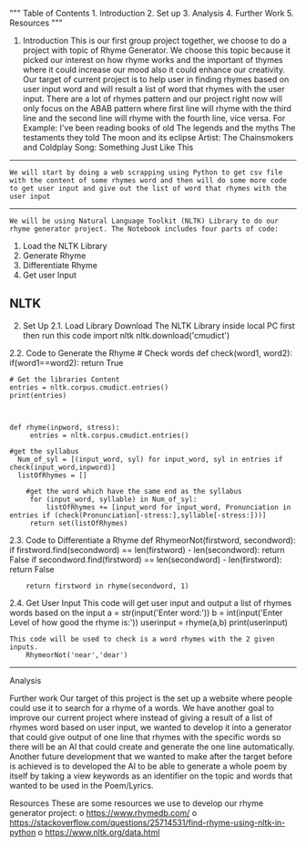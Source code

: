 """
Table of Contents
	1. Introduction
	2. Set up
	3. Analysis 
	4. Further Work 
	5. Resources 
"""
1. Introduction
	This is our first group project together, we choose to do a project with topic of Rhyme Generator. We choose this topic because it picked our interest on how rhyme works and the important of thymes where it could increase our mood also it could enhance our creativity. Our target of current project is to help user in finding rhymes based on user input word and will result a list of word that rhymes with the user input.
	There are a lot of rhymes pattern and our project right now will only focus on the ABAB pattern where first line will rhyme with the third line and the second line will rhyme with the fourth line, vice versa. For Example: 
		I've been reading books of old
		The legends and the myths
		The testaments they told
		The moon and its eclipse
	Artist: The Chainsmokers and Coldplay 
	Song: Something Just Like This

------------------------------------------------------------------------------------------------
	We will start by doing a web scrapping using Python to get csv file with the content of some rhymes word and then will do some more code to get user input and give out the list of word that rhymes with the user input 
------------------------------------------------------------------------------------------------

	We will be using Natural Language Toolkit (NLTK) Library to do our rhyme generator project. The Notebook includes four parts of code:
1.	Load the NLTK Library
2.	Generate Rhyme
3.	Differentiate Rhyme 
4.	Get user Input

NLTK
------------------------------------------------------------------------------------------------
2. Set Up
2.1. Load Library
	Download The NLTK Library inside local PC first then run this code
		import nltk
		nltk.download('cmudict')

2.2. Code to Generate the Rhyme
	# Check words
	def check(word1, word2):
	  if(word1==word2):
 	   return True

	# Get the libraries Content
	entries = nltk.corpus.cmudict.entries()
	print(entries)



	def rhyme(inpword, stress):
    	 entries = nltk.corpus.cmudict.entries()

   	#get the syllabus
   	  Num_of_syl = [(input_word, syl) for input_word, syl in entries if check(input_word,inpword)]
   	  listOfRhymes = []

     	#get the word which have the same end as the syllabus
    	 for (input_word, syllable) in Num_of_syl:
             listOfRhymes += [input_word for input_word, Pronunciation in entries if (check(Pronunciation[-stress:],syllable[-stress:]))]      
    	 return set(listOfRhymes)



2.3. Code to Differentiate a Rhyme
	def RhymeorNot(firstword, secondword):
    		if firstword.find(secondword) == len(firstword) - len(secondword):
     		   return False
    		if secondword.find(firstword) == len(secondword) - len(firstword): 
     		   return False

    	return firstword in rhyme(secondword, 1)

2.4. Get User Input
	This code will get user input and output a list of rhymes words based on the input
		a = str(input('Enter word:'))
		b = int(input('Enter Level of how good the rhyme is:'))
		userinput = rhyme(a,b)
		print(userinput)

	This code will be used to check is a word rhymes with the 2 given inputs.
		RhymeorNot('near','dear')
------------------------------------------------------------------------------------------------

Analysis

Further work
	 Our target of this project is the set up a website where people could use it to search for a rhyme of a words. We have another goal to improve our current project where instead of giving a result of a list of rhymes word based on user input, we wanted to develop it into a generator that could give output of one line that rhymes with the specific words so there will be an AI that could create and generate the one line automatically.
	Another future development that we wanted to make after the target before is achieved is to developed the AI to be able to generate a whole poem by itself by taking a view keywords as an identifier on the topic and words that wanted to be used in the Poem/Lyrics.

Resources
	These are some resources we use to develop our rhyme generator project: 
o	https://www.rhymedb.com/ 
o	https://stackoverflow.com/questions/25714531/find-rhyme-using-nltk-in-python
o	https://www.nltk.org/data.html 

